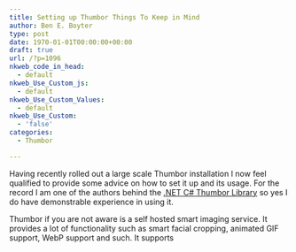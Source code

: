```yaml
---
title: Setting up Thumbor Things To Keep in Mind
author: Ben E. Boyter
type: post
date: 1970-01-01T00:00:00+00:00
draft: true
url: /?p=1096
nkweb_code_in_head:
  - default
nkweb_Use_Custom_js:
  - default
nkweb_Use_Custom_Values:
  - default
nkweb_Use_Custom:
  - 'false'
categories:
  - Thumbor

---
```

Having recently rolled out a large scale Thumbor installation I now feel qualified to provide some advice on how to set it up and its usage. For the record I am one of the authors behind the [.NET C# Thumbor Library][1] so yes I do have demonstrable experience in using it.

Thumbor if you are not aware is a self hosted smart imaging service. It provides a lot of functionality such as smart facial cropping, animated GIF support, WebP support and such. It supports

 [1]: https://github.com/mi9/DotNetThumbor